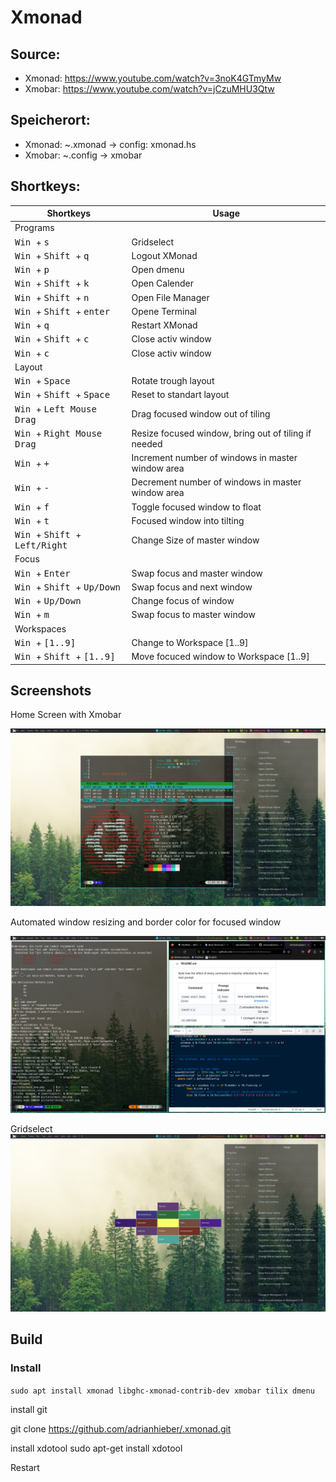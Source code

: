 # Xmonad

## Source:
- Xmonad: https://www.youtube.com/watch?v=3noK4GTmyMw
- Xmobar: https://www.youtube.com/watch?v=jCzuMHU3Qtw

## Speicherort:
- Xmonad: ~.xmonad -> config: xmonad.hs
- Xmobar: ~.config -> xmobar

## Shortkeys:
| Shortkeys | Usage |
| ------ | -------- |
| Programs |
| <kbd> Win </kbd>  + <kbd> s </kbd> | Gridselect |
| <kbd> Win </kbd> + <kbd> Shift </kbd> + <kbd> q </kbd> | Logout XMonad |
| <kbd> Win </kbd> + <kbd> p </kbd>  | Open dmenu |
| <kbd> Win </kbd> + <kbd> Shift </kbd> + <kbd> k </kbd>  | Open Calender |
| <kbd> Win </kbd> + <kbd> Shift </kbd> + <kbd> n </kbd>  | Open File Manager |
| <kbd> Win </kbd> + <kbd> Shift </kbd> + <kbd> enter </kbd> | Opene Terminal |
| <kbd> Win </kbd>  + <kbd> q </kbd> | Restart XMonad |
| <kbd> Win </kbd> + <kbd> Shift </kbd> + <kbd> c </kbd>  | Close activ window |
| <kbd> Win </kbd> + <kbd> c </kbd>  | Close activ window |
| Layout |
| <kbd> Win </kbd> + <kbd> Space </kbd> | Rotate trough layout |
| <kbd> Win </kbd> + <kbd> Shift </kbd> + <kbd> Space </kbd> | Reset to standart layout |
| <kbd> Win </kbd> + <kbd> Left Mouse Drag </kbd> | Drag focused window out of tiling |
| <kbd> Win </kbd> + <kbd> Right Mouse Drag </kbd> | Resize focused window, bring out of tiling if needed |
| <kbd> Win </kbd> + <kbd> + </kbd> | Increment number of windows in master window area |
| <kbd> Win </kbd> + <kbd> - </kbd> | Decrement number of windows in master window area |
| <kbd> Win </kbd> + <kbd> f </kbd> | Toggle focused window to float |
| <kbd> Win </kbd> + <kbd> t </kbd> | Focused window into tilting |
| <kbd> Win </kbd> + <kbd> Shift </kbd> + <kbd> Left/Right </kbd> | Change Size of master window |
| Focus |
| <kbd> Win </kbd>  + <kbd> Enter </kbd> | Swap focus and master window |
| <kbd> Win </kbd> + <kbd> Shift </kbd>  + <kbd> Up/Down </kbd> | Swap focus and next window |
| <kbd> Win </kbd>  + <kbd> Up/Down </kbd> | Change focus of window |
| <kbd> Win </kbd>  + <kbd> m </kbd> | Swap focus to master window |
| Workspaces |
| <kbd> Win </kbd> + <kbd> [1..9] </kbd> | Change to Workspace [1..9] |
| <kbd> Win </kbd> + <kbd> Shift </kbd> + <kbd> [1..9] </kbd> | Move focuced window to Workspace [1..9] |



## Screenshots

Home Screen with Xmobar
<!-- ![Main](./pictures/main.png) -->
![Main](./pictures/main_new.png)


Automated window resizing and border color for focused window
<!-- ![Resize](./pictures/resize.png) -->
![Resize](./pictures/resize_recent.png)

Gridselect
![Gridselect on new Workspace](./pictures/gridselect.png)



## Build

### Install

`sudo apt install xmonad libghc-xmonad-contrib-dev xmobar tilix dmenu`

install git

git clone https://github.com/adrianhieber/.xmonad.git

install xdotool
sudo apt-get install xdotool


Restart


